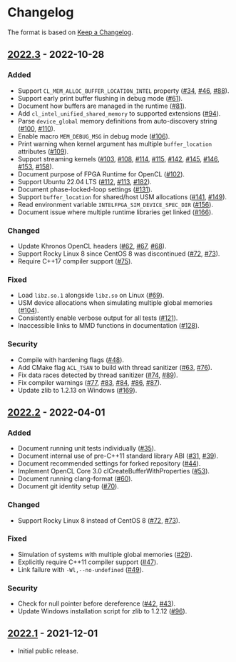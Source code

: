 # Changelog

The format is based on [Keep a Changelog](https://keepachangelog.com/en/1.0.0/).

## [2022.3] - 2022-10-28

### Added

- Support `CL_MEM_ALLOC_BUFFER_LOCATION_INTEL` property ([#34], [#46], [#88]).
- Support early print buffer flushing in debug mode ([#61]).
- Document how buffers are managed in the runtime ([#81]).
- Add `cl_intel_unified_shared_memory` to supported extensions ([#94]).
- Parse `device_global` memory definitions from auto-discovery string ([#100], [#110]).
- Enable macro `MEM_DEBUG_MSG` in debug mode ([#106]).
- Print warning when kernel argument has multiple `buffer_location` attributes ([#109]).
- Support streaming kernels ([#103], [#108], [#114], [#115], [#142], [#145], [#146], [#153], [#158]).
- Document purpose of FPGA Runtime for OpenCL ([#102]).
- Support Ubuntu 22.04 LTS ([#112], [#113], [#182]).
- Document phase-locked-loop settings ([#131]).
- Support `buffer_location` for shared/host USM allocations ([#141], [#149]).
- Read environment variable `INTELFPGA_SIM_DEVICE_SPEC_DIR` ([#156]).
- Document issue where multiple runtime libraries get linked ([#166]).

### Changed

- Update Khronos OpenCL headers ([#62], [#67], [#68]).
- Support Rocky Linux 8 since CentOS 8 was discontinued ([#72], [#73]).
- Require C++17 compiler support ([#75]).

### Fixed

- Load `libz.so.1` alongside `libz.so` on Linux ([#69]).
- USM device allocations when simulating multiple global memories ([#104]).
- Consistently enable verbose output for all tests ([#121]).
- Inaccessible links to MMD functions in documentation ([#128]).

### Security

- Compile with hardening flags ([#48]).
- Add CMake flag `ACL_TSAN` to build with thread sanitizer ([#63], [#76]).
- Fix data races detected by thread sanitizer ([#74], [#89]).
- Fix compiler warnings ([#77], [#83], [#84], [#86], [#87]).
- Update zlib to 1.2.13 on Windows ([#169]).

[2022.3]: https://github.com/intel/fpga-runtime-for-opencl/compare/v2022.2...v2022.3
[#34]: https://github.com/intel/fpga-runtime-for-opencl/pull/34
[#46]: https://github.com/intel/fpga-runtime-for-opencl/pull/46
[#48]: https://github.com/intel/fpga-runtime-for-opencl/pull/48
[#61]: https://github.com/intel/fpga-runtime-for-opencl/pull/61
[#62]: https://github.com/intel/fpga-runtime-for-opencl/pull/62
[#63]: https://github.com/intel/fpga-runtime-for-opencl/pull/63
[#67]: https://github.com/intel/fpga-runtime-for-opencl/pull/67
[#68]: https://github.com/intel/fpga-runtime-for-opencl/pull/68
[#69]: https://github.com/intel/fpga-runtime-for-opencl/pull/69
[#72]: https://github.com/intel/fpga-runtime-for-opencl/pull/72
[#73]: https://github.com/intel/fpga-runtime-for-opencl/pull/73
[#74]: https://github.com/intel/fpga-runtime-for-opencl/pull/74
[#75]: https://github.com/intel/fpga-runtime-for-opencl/pull/75
[#76]: https://github.com/intel/fpga-runtime-for-opencl/pull/76
[#77]: https://github.com/intel/fpga-runtime-for-opencl/pull/77
[#81]: https://github.com/intel/fpga-runtime-for-opencl/pull/81
[#83]: https://github.com/intel/fpga-runtime-for-opencl/pull/83
[#84]: https://github.com/intel/fpga-runtime-for-opencl/pull/84
[#86]: https://github.com/intel/fpga-runtime-for-opencl/pull/86
[#87]: https://github.com/intel/fpga-runtime-for-opencl/pull/87
[#88]: https://github.com/intel/fpga-runtime-for-opencl/pull/88
[#89]: https://github.com/intel/fpga-runtime-for-opencl/pull/89
[#94]: https://github.com/intel/fpga-runtime-for-opencl/pull/94
[#100]: https://github.com/intel/fpga-runtime-for-opencl/pull/100
[#102]: https://github.com/intel/fpga-runtime-for-opencl/pull/102
[#103]: https://github.com/intel/fpga-runtime-for-opencl/pull/103
[#104]: https://github.com/intel/fpga-runtime-for-opencl/pull/104
[#106]: https://github.com/intel/fpga-runtime-for-opencl/pull/106
[#108]: https://github.com/intel/fpga-runtime-for-opencl/pull/108
[#109]: https://github.com/intel/fpga-runtime-for-opencl/pull/109
[#110]: https://github.com/intel/fpga-runtime-for-opencl/pull/110
[#112]: https://github.com/intel/fpga-runtime-for-opencl/pull/112
[#113]: https://github.com/intel/fpga-runtime-for-opencl/pull/113
[#114]: https://github.com/intel/fpga-runtime-for-opencl/pull/114
[#115]: https://github.com/intel/fpga-runtime-for-opencl/pull/115
[#121]: https://github.com/intel/fpga-runtime-for-opencl/pull/121
[#128]: https://github.com/intel/fpga-runtime-for-opencl/pull/128
[#131]: https://github.com/intel/fpga-runtime-for-opencl/pull/131
[#141]: https://github.com/intel/fpga-runtime-for-opencl/pull/141
[#142]: https://github.com/intel/fpga-runtime-for-opencl/pull/142
[#145]: https://github.com/intel/fpga-runtime-for-opencl/pull/145
[#146]: https://github.com/intel/fpga-runtime-for-opencl/pull/146
[#149]: https://github.com/intel/fpga-runtime-for-opencl/pull/149
[#153]: https://github.com/intel/fpga-runtime-for-opencl/pull/153
[#156]: https://github.com/intel/fpga-runtime-for-opencl/pull/156
[#158]: https://github.com/intel/fpga-runtime-for-opencl/pull/158
[#166]: https://github.com/intel/fpga-runtime-for-opencl/pull/166
[#169]: https://github.com/intel/fpga-runtime-for-opencl/pull/169
[#182]: https://github.com/intel/fpga-runtime-for-opencl/pull/182

## [2022.2] - 2022-04-01

### Added

- Document running unit tests individually ([#35]).
- Document internal use of pre-C++11 standard library ABI ([#31], [#39]).
- Document recommended settings for forked repository ([#44]).
- Implement OpenCL Core 3.0 clCreateBufferWithProperties ([#53]).
- Document running clang-format ([#60]).
- Document git identity setup ([#70]).

### Changed

- Support Rocky Linux 8 instead of CentOS 8 ([#72], [#73]).

### Fixed

- Simulation of systems with multiple global memories ([#29]).
- Explicitly require C++11 compiler support ([#47]).
- Link failure with `-Wl,--no-undefined` ([#49]).

### Security

- Check for null pointer before dereference ([#42], [#43]).
- Update Windows installation script for zlib to 1.2.12 ([#96]).

[2022.2]: https://github.com/intel/fpga-runtime-for-opencl/compare/v2022.1...v2022.2
[#29]: https://github.com/intel/fpga-runtime-for-opencl/pull/29
[#31]: https://github.com/intel/fpga-runtime-for-opencl/pull/31
[#35]: https://github.com/intel/fpga-runtime-for-opencl/pull/35
[#39]: https://github.com/intel/fpga-runtime-for-opencl/pull/39
[#42]: https://github.com/intel/fpga-runtime-for-opencl/pull/42
[#43]: https://github.com/intel/fpga-runtime-for-opencl/pull/43
[#44]: https://github.com/intel/fpga-runtime-for-opencl/pull/44
[#47]: https://github.com/intel/fpga-runtime-for-opencl/pull/47
[#49]: https://github.com/intel/fpga-runtime-for-opencl/pull/49
[#53]: https://github.com/intel/fpga-runtime-for-opencl/pull/53
[#60]: https://github.com/intel/fpga-runtime-for-opencl/pull/60
[#70]: https://github.com/intel/fpga-runtime-for-opencl/pull/70
[#72]: https://github.com/intel/fpga-runtime-for-opencl/pull/72
[#73]: https://github.com/intel/fpga-runtime-for-opencl/pull/73
[#96]: https://github.com/intel/fpga-runtime-for-opencl/pull/96

## [2022.1] - 2021-12-01

- Initial public release.

[2022.1]: https://github.com/intel/fpga-runtime-for-opencl/releases/tag/v2022.1
